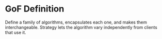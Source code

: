 # GoF Definition

Define a family of algorithms, encapsulates each one, and makes them interchangeable. Strategy lets the algorithm vary independently from clients that use it.